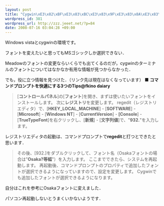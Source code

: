 ```yaml
--- 
layout: post
title: "Cygwin\xE3\x82\xBF\xE3\x83\xBC\xE3\x83\x9F\xE3\x83\x8A\xE3\x83\xAB\xE3\x81\xA7\xE3\x81\xAE\xE3\x83\x95\xE3\x82\xA9\xE3\x83\xB3\xE3\x83\x88\xE3\x82\x92\xE5\xA4\x89\xE3\x81\x88\xE3\x82\x8B"
wordpress_id: 381
wordpress_url: http://zzz.jeeet.net/?p=84
date: 2008-07-16 03:04:28 +09:00
---
```

Windows vistaとcygwinの環境です。

フォントを変えたいと思ってもMSゴシックしか選択できない．

Meadowのフォントの変更ならいくらでも出てくるのだが，cygwinのターミナルのフォントについてはなかなか有用な情報が見つからなかった．

でも，役に立つ情報を見つけた．（リンク先は現在はなくなっています）
■ <strong>コマンドプロンプトを快適にする3つのTips@fkino daiary</strong>


<blockquote>
[<strong>コントロールパネル</strong>]の[<strong>フォント</strong>]を開き、まずは使いたいフォントをインストールします。
次に<strong>レジストリ</strong>を変更します。
regedit（レジストリエディタ）で、[<strong>HKEY_LOCAL_MACHINE</strong>] - [<strong>SOFTWARE</strong>] - [<strong>Microsoft</strong>] - [<strong>Windows NT</strong>] - [<strong>CurrentVersion</strong>] - <strong>[Console</strong>] - [<strong>TrueTypeFont</strong>]を右クリックし、[<strong>新規</strong>] - [<strong>文字列値</strong>]で、"<strong>932.</strong>"を入力します。
</blockquote>


レジストリエディタの起動は、コマンドプロンプトで<strong>regedit</strong>と打つとできたと思います．



<blockquote>
その後、[932.]をダブルクリックして、フォント名（Osakaフォントの場合は"<strong>Osaka?等幅</strong>"）を入力します。
ここまでできたら、システムを再起動します。
再起動後、コマンドプロンプトのプロパティで追加したフォントが選択できるようになっていますので、設定を変更します。
Cygwinでも追加したフォントが選択できるようになります。</blockquote>


自分はこれを参考にOsakaフォントに変えました．

パソコン再起動しないとうまくいかないようです．
